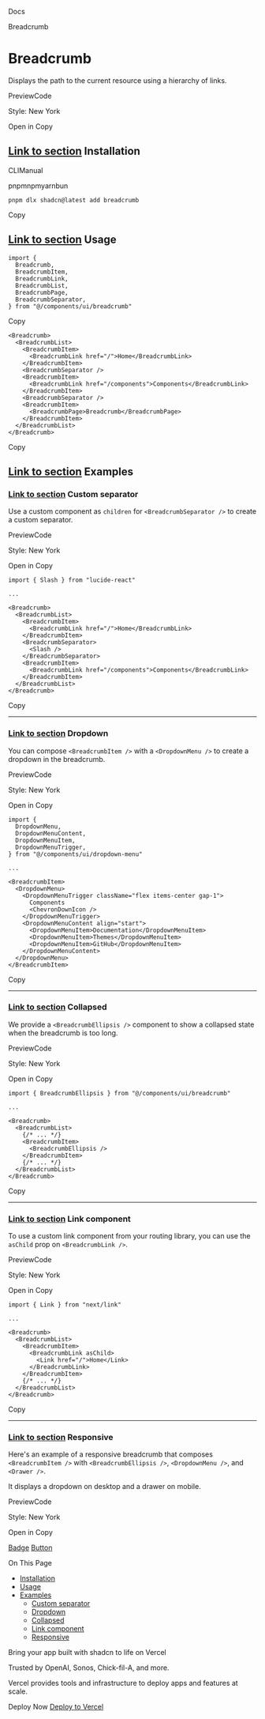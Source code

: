 Docs

Breadcrumb

# Breadcrumb

Displays the path to the current resource using a hierarchy of links.

PreviewCode

Style: New York

Open in Copy

## [Link to section](\#installation) Installation

CLIManual

pnpmnpmyarnbun

```relative font-mono text-sm leading-none
pnpm dlx shadcn@latest add breadcrumb

```

Copy

## [Link to section](\#usage) Usage

```relative rounded bg-muted px-[0.3rem] py-[0.2rem] font-mono text-sm
import {
  Breadcrumb,
  BreadcrumbItem,
  BreadcrumbLink,
  BreadcrumbList,
  BreadcrumbPage,
  BreadcrumbSeparator,
} from "@/components/ui/breadcrumb"
```

Copy

```relative rounded bg-muted px-[0.3rem] py-[0.2rem] font-mono text-sm
<Breadcrumb>
  <BreadcrumbList>
    <BreadcrumbItem>
      <BreadcrumbLink href="/">Home</BreadcrumbLink>
    </BreadcrumbItem>
    <BreadcrumbSeparator />
    <BreadcrumbItem>
      <BreadcrumbLink href="/components">Components</BreadcrumbLink>
    </BreadcrumbItem>
    <BreadcrumbSeparator />
    <BreadcrumbItem>
      <BreadcrumbPage>Breadcrumb</BreadcrumbPage>
    </BreadcrumbItem>
  </BreadcrumbList>
</Breadcrumb>
```

Copy

## [Link to section](\#examples) Examples

### [Link to section](\#custom-separator) Custom separator

Use a custom component as `children` for `<BreadcrumbSeparator />` to create a custom separator.

PreviewCode

Style: New York

Open in Copy

```relative rounded bg-muted px-[0.3rem] py-[0.2rem] font-mono text-sm
import { Slash } from "lucide-react"

...

<Breadcrumb>
  <BreadcrumbList>
    <BreadcrumbItem>
      <BreadcrumbLink href="/">Home</BreadcrumbLink>
    </BreadcrumbItem>
    <BreadcrumbSeparator>
      <Slash />
    </BreadcrumbSeparator>
    <BreadcrumbItem>
      <BreadcrumbLink href="/components">Components</BreadcrumbLink>
    </BreadcrumbItem>
  </BreadcrumbList>
</Breadcrumb>
```

Copy

* * *

### [Link to section](\#dropdown) Dropdown

You can compose `<BreadcrumbItem />` with a `<DropdownMenu />` to create a dropdown in the breadcrumb.

PreviewCode

Style: New York

Open in Copy

```relative rounded bg-muted px-[0.3rem] py-[0.2rem] font-mono text-sm
import {
  DropdownMenu,
  DropdownMenuContent,
  DropdownMenuItem,
  DropdownMenuTrigger,
} from "@/components/ui/dropdown-menu"

...

<BreadcrumbItem>
  <DropdownMenu>
    <DropdownMenuTrigger className="flex items-center gap-1">
      Components
      <ChevronDownIcon />
    </DropdownMenuTrigger>
    <DropdownMenuContent align="start">
      <DropdownMenuItem>Documentation</DropdownMenuItem>
      <DropdownMenuItem>Themes</DropdownMenuItem>
      <DropdownMenuItem>GitHub</DropdownMenuItem>
    </DropdownMenuContent>
  </DropdownMenu>
</BreadcrumbItem>
```

Copy

* * *

### [Link to section](\#collapsed) Collapsed

We provide a `<BreadcrumbEllipsis />` component to show a collapsed state when the breadcrumb is too long.

PreviewCode

Style: New York

Open in Copy

```relative rounded bg-muted px-[0.3rem] py-[0.2rem] font-mono text-sm
import { BreadcrumbEllipsis } from "@/components/ui/breadcrumb"

...

<Breadcrumb>
  <BreadcrumbList>
    {/* ... */}
    <BreadcrumbItem>
      <BreadcrumbEllipsis />
    </BreadcrumbItem>
    {/* ... */}
  </BreadcrumbList>
</Breadcrumb>
```

Copy

* * *

### [Link to section](\#link-component) Link component

To use a custom link component from your routing library, you can use the `asChild` prop on `<BreadcrumbLink />`.

PreviewCode

Style: New York

Open in Copy

```relative rounded bg-muted px-[0.3rem] py-[0.2rem] font-mono text-sm
import { Link } from "next/link"

...

<Breadcrumb>
  <BreadcrumbList>
    <BreadcrumbItem>
      <BreadcrumbLink asChild>
        <Link href="/">Home</Link>
      </BreadcrumbLink>
    </BreadcrumbItem>
    {/* ... */}
  </BreadcrumbList>
</Breadcrumb>
```

Copy

* * *

### [Link to section](\#responsive) Responsive

Here's an example of a responsive breadcrumb that composes `<BreadcrumbItem />` with `<BreadcrumbEllipsis />`, `<DropdownMenu />`, and `<Drawer />`.

It displays a dropdown on desktop and a drawer on mobile.

PreviewCode

Style: New York

Open in Copy

[Badge](/docs/components/badge) [Button](/docs/components/button)

On This Page

- [Installation](#installation)
- [Usage](#usage)
- [Examples](#examples)
  - [Custom separator](#custom-separator)
  - [Dropdown](#dropdown)
  - [Collapsed](#collapsed)
  - [Link component](#link-component)
  - [Responsive](#responsive)

Bring your app built with shadcn to life on Vercel

Trusted by OpenAI, Sonos, Chick-fil-A, and more.

Vercel provides tools and infrastructure to deploy apps and features at scale.

Deploy Now [Deploy to Vercel](https://vercel.com/new?utm_source=shadcn_site&utm_medium=web&utm_campaign=docs_cta_deploy_now_callout)